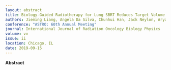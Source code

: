 ```yaml
---
layout: abstract
title: Biology-Guided Radiotherapy for Lung SBRT Reduces Target Volume and Organs at Risk Doses
authors: Jieming Liang, Angela Da Silva, Chunhui Han, Jack Neylon, Arya Amini, Sagus Sampath, An Liu, and Jeffrey Wong
conference: "ASTRO: 60th Annual Meeting"
journal: International Journal of Radiation Oncology Biology Physics
volume: vv
issue: ii
location: Chicago, IL
date: 2019-09-15
---
```

**Abstract**

